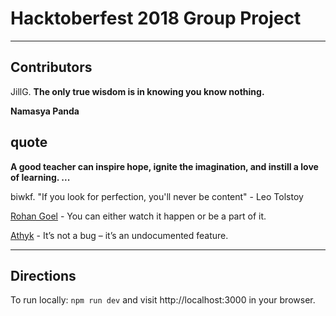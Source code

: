 # Hacktoberfest 2018 Group Project

---

## Contributors

JillG. **The only true wisdom is in knowing you know nothing.**

**Namasya Panda**
## quote
**A good teacher can inspire hope, ignite the imagination, and instill a love of learning. ...**

biwkf. "If you look for perfection, you'll never be content" - Leo Tolstoy

[Rohan Goel](https://goelrohan6.github.io) - You can either watch it happen or be a part of it.

[Athyk](https://github.com/athyk) - It’s not a bug – it’s an undocumented feature.

---

## Directions 

To run locally: `npm run dev` and visit http://localhost:3000 in your browser.
